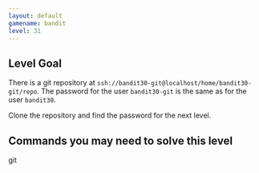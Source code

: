 ```yaml
---
layout: default
gamename: bandit
level: 31
---
```

Level Goal
----------
There is a git repository at `ssh://bandit30-git@localhost/home/bandit30-git/repo`. The password for the user `bandit30-git` is the same as for the user `bandit30`.

Clone the repository and find the password for the next level.


Commands you may need to solve this level
-----------------------------------------
git

